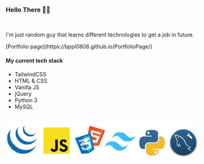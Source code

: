 ### Hello There 👋🗿
<br>
<p>I'm just random guy that learns different
technologies to get a job in future.</p>
[Portfolio page](https://bppl0806.github.io/PortfolioPage/)
<br>
<h4>My current tech stack</h4>
<ul>
 <li>TailwindCSS</li>
 <li>HTML & CSS</li>
 <li>Vanilla JS</li>
 <li>jQuery</li>
 <li>Python 3</li>
 <li>MySQL</li>
</ul>
<br>
<img src="image212.png"/>
